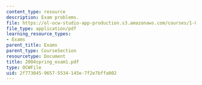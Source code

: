 ```yaml
---
content_type: resource
description: Exam problems.
file: https://ol-ocw-studio-app-production.s3.amazonaws.com/courses/1-054-mechanics-and-design-of-concrete-structures-spring-2004/2f77304596575534145e7f2e7bffa002_2004spring_exam1.pdf
file_type: application/pdf
learning_resource_types:
- Exams
parent_title: Exams
parent_type: CourseSection
resourcetype: Document
title: 2004spring_exam1.pdf
type: OCWFile
uid: 2f773045-9657-5534-145e-7f2e7bffa002
---
```

